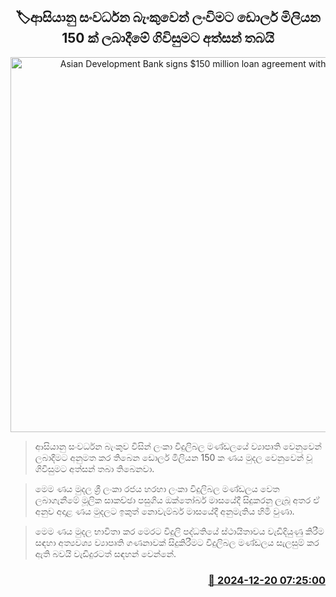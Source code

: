 <p align='center'><b><h2 align='center' title='Asian Development Bank signs $150 million loan agreement with CEB'>🏷ආසියානු සංවර්ධන බැංකුවෙන් ලංවිමට ඩොලර් මිලියන 150 ක් ලබාදීමේ ගිවිසුමට අත්සන් තබයි</h2></b></p>
<p align='center'><img src='https://helakuru.sgp1.cdn.digitaloceanspaces.com/esana/images/lib/adb-bank.jpg' width='600' alt='Asian Development Bank signs $150 million loan agreement with CEB'></p>

> ආසියානු සංවර්ධන බැංකුව විසින් ලංකා විදුලිබල මණ්ඩලයේ ව්‍යාපෘති වෙනුවෙන් ලබාදීමට අනුමත කර තිබෙන ඩොලර් මිලියන 150 ක ණය මුදල වෙනුවෙන් වූ ගිවිසුමට අත්සන් තබා තිබෙනවා.

> මෙම ණය මුදල ශ්‍රී ලංකා රජය හරහා ලංකා විදුලිබල මණ්ඩලය වෙත ලබාගැනීමේ මූලික සාකච්ඡා පසුගිය ඔක්තෝබර් මාසයේදී සිදුකරනු ලැබූ අතර ඒ අනුව අදාළ ණය මුදලට ඉකුත් නොවැම්බර් මාසයේදී අනුමැතිය හිමි වුණා.

> මෙම ණය මුදල භාවිතා කර මෙරට විදුලි පද්ධතියේ ස්ථායිතාවය වැඩිදියුණු කිරීම සඳහා අත්‍යවශ්‍ය ව්‍යාපෘති ගණනාවක් සිදුකිරීමට විදුලිබල මණ්ඩලය සැලසුම් කර ඇති බවයි වැඩිදුරටත් සඳහන් වෙන්නේ.



<h3 align='right'><a href='https://www.helakuru.lk/esana/p/106017/'>📅 2024-12-20 07:25:00</a></h3>
